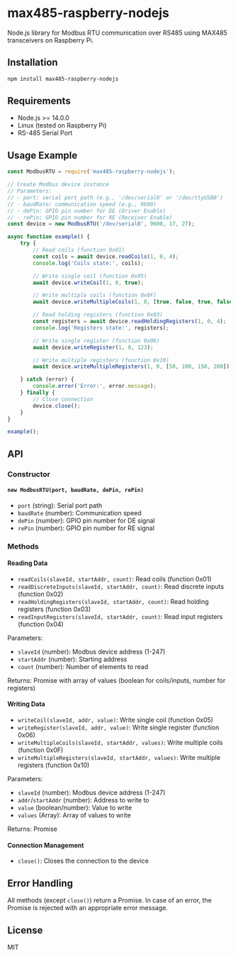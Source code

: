 # max485-raspberry-nodejs

Node.js library for Modbus RTU communication over RS485 using MAX485 transceivers on Raspberry Pi.

## Installation

```bash
npm install max485-raspberry-nodejs
```

## Requirements

- Node.js >= 14.0.0
- Linux (tested on Raspberry Pi)
- RS-485 Serial Port

## Usage Example

```javascript
const ModbusRTU = require('max485-raspberry-nodejs');

// Create Modbus device instance
// Parameters:
// - port: serial port path (e.g., '/dev/serial0' or '/dev/ttyUSB0')
// - baudRate: communication speed (e.g., 9600)
// - dePin: GPIO pin number for DE (Driver Enable)
// - rePin: GPIO pin number for RE (Receiver Enable)
const device = new ModbusRTU('/dev/serial0', 9600, 17, 27);

async function example() {
    try {
        // Read coils (function 0x01)
        const coils = await device.readCoils(1, 0, 4);
        console.log('Coils state:', coils);

        // Write single coil (function 0x05)
        await device.writeCoil(1, 0, true);

        // Write multiple coils (function 0x0F)
        await device.writeMultipleCoils(1, 0, [true, false, true, false]);

        // Read holding registers (function 0x03)
        const registers = await device.readHoldingRegisters(1, 0, 4);
        console.log('Registers state:', registers);

        // Write single register (function 0x06)
        await device.writeRegister(1, 0, 123);

        // Write multiple registers (function 0x10)
        await device.writeMultipleRegisters(1, 0, [50, 100, 150, 200]);

    } catch (error) {
        console.error('Error:', error.message);
    } finally {
        // Close connection
        device.close();
    }
}

example();
```

## API

### Constructor

#### `new ModbusRTU(port, baudRate, dePin, rePin)`

- `port` (string): Serial port path
- `baudRate` (number): Communication speed
- `dePin` (number): GPIO pin number for DE signal
- `rePin` (number): GPIO pin number for RE signal

### Methods

#### Reading Data

- `readCoils(slaveId, startAddr, count)`: Read coils (function 0x01)
- `readDiscreteInputs(slaveId, startAddr, count)`: Read discrete inputs (function 0x02)
- `readHoldingRegisters(slaveId, startAddr, count)`: Read holding registers (function 0x03)
- `readInputRegisters(slaveId, startAddr, count)`: Read input registers (function 0x04)

Parameters:
- `slaveId` (number): Modbus device address (1-247)
- `startAddr` (number): Starting address
- `count` (number): Number of elements to read

Returns: Promise with array of values (boolean for coils/inputs, number for registers)

#### Writing Data

- `writeCoil(slaveId, addr, value)`: Write single coil (function 0x05)
- `writeRegister(slaveId, addr, value)`: Write single register (function 0x06)
- `writeMultipleCoils(slaveId, startAddr, values)`: Write multiple coils (function 0x0F)
- `writeMultipleRegisters(slaveId, startAddr, values)`: Write multiple registers (function 0x10)

Parameters:
- `slaveId` (number): Modbus device address (1-247)
- `addr`/`startAddr` (number): Address to write to
- `value` (boolean/number): Value to write
- `values` (Array): Array of values to write

Returns: Promise

#### Connection Management

- `close()`: Closes the connection to the device

## Error Handling

All methods (except `close()`) return a Promise. In case of an error, the Promise is rejected with an appropriate error message.

## License

MIT 
